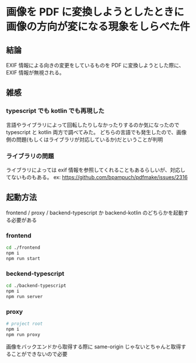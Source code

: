 # 画像を PDF に変換しようとしたときに画像の方向が変になる現象をしらべた件

## 結論

EXIF 情報による向きの変更をしているものを PDF に変換しようとした際に、EXIF 情報が無視される。

## 雑感

### typescript でも kotlin でも再現した

言語やライブラリによって回転したりしなかったりするのか気になったので typescript と kotlin 両方で調べてみた。
どちらの言語でも発生したので、画像側の問題(もしくはライブラリが対応しているか)だということが判明

### ライブラリの問題

ライブラリによっては exif 情報を参照してくれることもあるらしいが、対応してないものもある。
ex: https://github.com/bpampuch/pdfmake/issues/2316

## 起動方法

frontend / proxy / backend-typescript か backend-kotlin のどちらかを起動する必要がある

### frontend

```sh
cd ./frontend
npm i
npm run start
```

### beckend-typescript

```sh
cd ./backend-typescript
npm i
npm run server
```

### proxy

```sh
# project root
npm i
npm run proxy
```

画像をバックエンドから取得する際に same-origin じゃないとちゃんと取得することができないので必要
